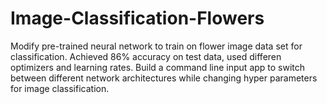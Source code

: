 # Image-Classification-Flowers
Modify pre-trained neural network to train on flower image data set for classification. 
Achieved 86% accuracy on test data, used differen optimizers and learning rates. 
Build a command line input app to switch between different network architectures while changing hyper parameters for image classification. 
